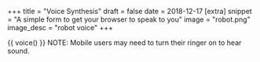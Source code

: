 +++
title = "Voice Synthesis"
draft = false
date = 2018-12-17
[extra]
snippet = "A simple form to get your browser to speak to you"
image = "robot.png"
image_desc = "robot voice"
+++

{{ voice() }}
NOTE: Mobile users may need to turn their ringer on to hear sound.
